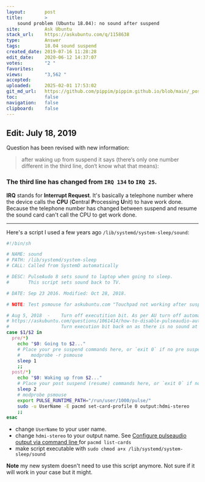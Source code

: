 ```yaml
---
layout:       post
title:        >
    sound problem (Ubuntu 18.04): no sound after suspend
site:         Ask Ubuntu
stack_url:    https://askubuntu.com/q/1158638
type:         Answer
tags:         18.04 sound suspend
created_date: 2019-07-16 11:28:28
edit_date:    2020-06-12 14:37:07
votes:        "2 "
favorites:    
views:        "3,562 "
accepted:     
uploaded:     2025-02-01 17:53:02
git_md_url:   https://github.com/pippim/pippim.github.io/blob/main/_posts/2019/2019-07-16-sound-problem-_Ubuntu-18.04__-no-sound-after-suspend.md
toc:          false
navigation:   false
clipboard:    false
---
```


## Edit: July 18, 2019

Question has been revised with new information:

> after waking up from suspend it says (there‘s only one number  
> different in the third line, don‘t know what that means):  

### The third line has changed from `IRQ 134` to `IRQ 25`. 

**IRQ** stands for **Interrupt Request**. It's basically a telephone number where the device calls the **CPU** (**C**entral **P**rocessing **U**nit) to have work done. Because the telephone number has changed between suspend and resume the sound card can't call the CPU to get work done.

----------




Here's a script I used a few years ago `/lib/systemd/system-sleep/sound`:

``` sh
#!/bin/sh

# NAME: sound
# PATH: /lib/systemd/system-sleep
# CALL: Called from SystemD automatically

# DESC: PulseAudo 8 sets sound to laptop when going to sleep.
#       This script sets sound back to TV.

# DATE: Sep 23 2016. Modified: Oct 28, 2018.

# NOTE: Test psmouse for askubuntu.com "Touchpad not working after suspending laptop"

# Aug 5, 2018  -    Turn off executition bit. As per AU turn off automatic switching:
# https://askubuntu.com/questions/1061414/how-to-disable-pulseaudio-automatic-device-switch/1061578#1061578
#                   Turn execution bit back on as there is no sound at all.
case $1/$2 in
  pre/*)
    echo "$0: Going to $2..."
    # Place your pre suspend commands here, or `exit 0` if no pre suspend action required
    #    modprobe -r psmouse
    sleep 1
    ;;
  post/*)
    echo "$0: Waking up from $2..."
    # Place your post suspend (resume) commands here, or `exit 0` if no post suspend action required
    sleep 2
    # modprobe psmouse
    export PULSE_RUNTIME_PATH="/run/user/1000/pulse/"
    sudo -u UserName -E pacmd set-card-profile 0 output:hdmi-stereo
    ;;
esac
```

- change `UserName` to your user name.
- change `hdmi-stereo` to your output name. See [Configure pulseaudio output via command line ](https://www.whatsdoom.com/posts/2015/12/01/configure-pulseaudio-output-via-command-line/) for `pacmd list-cards`
- make script executable with `sudo chmod a+x /lib/systemd/system-sleep/sound`

**Note** my new system doesn't need to use this script anymore. Not sure if it will work in your case but it might.
